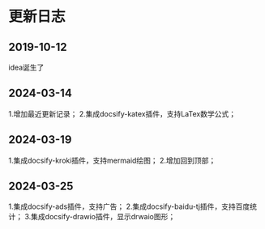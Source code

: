 # 更新日志
## 2019-10-12 
idea诞生了
## 2024-03-14 
1.增加最近更新记录；
2.集成docsify-katex插件，支持LaTex数学公式；
## 2024-03-19 
1.集成docsify-kroki插件，支持mermaid绘图；
2.增加回到顶部；
## 2024-03-25
1.集成docsify-ads插件，支持广告；
2.集成docsify-baidu-tj插件，支持百度统计；
3.集成docsify-drawio插件，显示drwaio图形；



